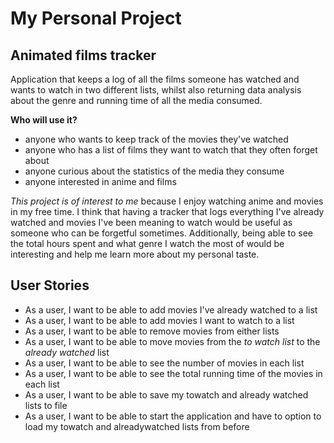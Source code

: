 # My Personal Project

## Animated films tracker  
Application that keeps a log of all the films someone has watched 
and wants to watch in two different lists, whilst also returning data analysis 
about the genre and running time of all the media consumed. 

**Who will use it?**
- anyone who wants to keep track of the movies they've watched
- anyone who has a list of films they want to watch that they often forget about
- anyone curious about the statistics of the media they consume 
- anyone interested in anime and films 

*This project is of interest to me* because I enjoy watching anime and 
movies in my free time. I think that having a tracker that logs everything 
I've already watched and movies I've been meaning to watch 
would be useful as someone who can be forgetful sometimes. Additionally, 
being able to see the total hours spent and what genre I watch the most of
would be interesting and help me learn more about my personal taste. 

## User Stories 
- As a user, I want to be able to add movies I've already watched to a list 
- As a user, I want to be able to add movies I want to watch to a list
- As a user, I want to be able to remove movies from either lists 
- As a user, I want to be able to move movies from the *to watch list* to the 
*already watched* list
- As a user, I want to be able to see the number of movies in each list 
- As a user, I want to be able to see the total running time of the movies in each list
- As a user, I want to be able to save my towatch and already watched lists to file 
- As a user, I want to be able to start the application and have to option to load my towatch and alreadywatched lists from before 